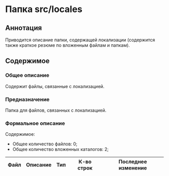 # Папка src/locales

## Аннотация

Приводится описание папки, содержащей локализации (содержится также
краткое резюме по вложенным файлам и папкам).

## Содержимое

### Общее описание

Содержит файлы, связанные с локализацией.

### Предназначение

Папка для файлов, связанных с локализацией.

### Формальное описание

Содержимое:
* Общее количество файлов: 0;
* Общее количество вложенных каталогов: 2;

| Файл | Описание | Тип | К-во строк | Последнее изменение |
|------|----------|-----|------------|---------------------|

